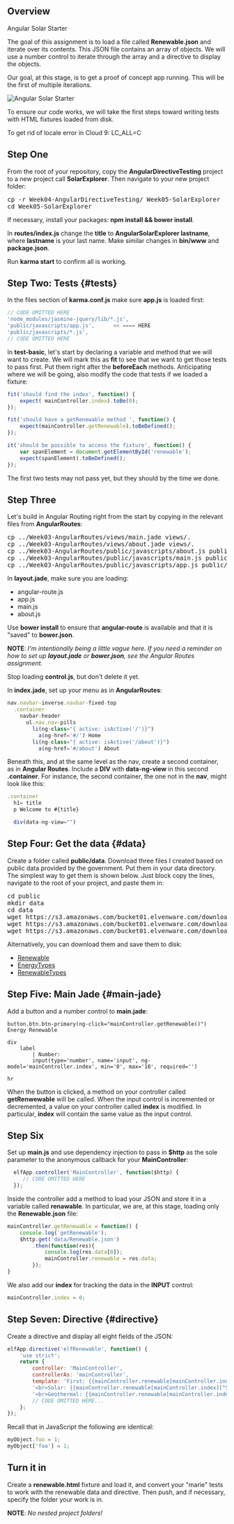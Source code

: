 ## Overview

Angular Solar Starter

The goal of this assignment is to load a file called **Renewable.json** and iterate over its contents. This JSON file contains an array of objects. We will use a number control to iterate through the array and a directive to display the objects.

Our goal, at this stage, is to get a proof of concept app running. This will be the first of multiple iterations.

![Angular Solar Starter](https://s3.amazonaws.com/bucket01.elvenware.com/images/angular-solar-explorer-01.png)

To ensure our code works, we will take the first steps toward writing tests with HTML fixtures loaded from disk.

To get rid of locale error in Cloud 9: LC_ALL=C

## Step One

From the root of your repository, copy the **AngularDirectiveTesting** project to a new project call **SolarExplorer**. Then navigate to your new project folder:

<pre>
cp -r Week04-AngularDirectiveTesting/ Week05-SolarExplorer
cd Week05-SolarExplorer
</pre>

If necessary, install your packages: **npm install && bower install**.

In **routes/index.js** change the **title** to **AngularSolarExplorer lastname**, where **lastname** is your last name. Make similar changes in **bin/www** and **package.json**.

Run **karma start** to confirm all is working.

## Step Two: Tests {#tests}

In the files section of **karma.conf.js** make sure **app.js** is loaded first:

```javascript
// CODE OMITTED HERE
'node_modules/jasmine-jquery/lib/*.js',
'public/javascripts/app.js',      << ==== HERE
'public/javascripts/*.js',
// CODE OMITTED HERE
```

In **test-basic**, let's start by declaring a variable and method that we will want to create. We will mark this as **fit** to see that we want to get those tests to pass first. Put them right after the **beforeEach** methods. Anticipating where we will be going, also modify the code that tests if we loaded a fixture:

```javascript
fit('should find the index', function() {
    expect( mainController.index).toBe(0);
});

fit('should have a getRenewable method ', function() {
    expect(mainController.getRenewable).toBeDefined();
});

it('should be possible to access the fixture', function() {
    var spanElement = document.getElementById('renewable');
    expect(spanElement).toBeDefined();        
});
```    

The first two tests may not pass yet, but they should by the time we done.

## Step Three

Let's build in Angular Routing right from the start by copying in the relevant files from **AngularRoutes**:

<pre>
cp ../Week03-AngularRoutes/views/main.jade views/.
cp ../Week03-AngularRoutes/views/about.jade views/.
cp ../Week03-AngularRoutes/public/javascripts/about.js public/javascripts/.
cp ../Week03-AngularRoutes/public/javascripts/main.js public/javascripts/.
cp ../Week03-AngularRoutes/public/javascripts/app.js public/javascripts/.
</pre>

In **layout.jade**, make sure you are loading:

- angular-route.js
- app.js
- main.js
- about.js

Use **bower install** to ensure that **angular-route** is available and that it is "saved" to **bower.json**.

**NOTE**: _I'm intentionally being a little vague here. If you need a reminder on how to set up **layout.jade** or **bower.json**, see the Angular Routes assignment._

Stop loading **control.js**, but don't delete it yet.

In **index.jade**, set up your menu as in **AngularRoutes**:

```javascript
nav.navbar-inverse.navbar-fixed-top
  .container
    navbar-header
      ul.nav.nav-pills
        li(ng-class="{ active: isActive('/')}")
          a(ng-href='#/') Home
        li(ng-class="{ active: isActive('/about')}")
          a(ng-href='#/about') About
```

Beneath this, and at the same level as the nav, create a second container, as in **Angular Routes**. Include a **DIV** with **data-ng-view** in this second **.container**. For instance, the second container, the one not in the **nav**, might look like this:

```javascript
.container
  h1= title
  p Welcome to #{title}

  div(data-ng-view="")
```

## Step Four: Get the data {#data}

Create a folder called **public/data**. Download three files I created based on public data provided by the government. Put them in your data directory. The simplest way to get them is shown below. Just block copy the lines, navigate to the root of your project, and paste them in:

<pre>
cd public
mkdir data
cd data
wget https://s3.amazonaws.com/bucket01.elvenware.com/downloads/Renewable.json
wget https://s3.amazonaws.com/bucket01.elvenware.com/downloads/EnergyTypes.json
wget https://s3.amazonaws.com/bucket01.elvenware.com/downloads/RenewableTypes.json
</pre>

Alternatively, you can download them and save them to disk:

- [Renewable](https://s3.amazonaws.com/bucket01.elvenware.com/downloads/Renewable.json)
- [EnergyTypes](https://s3.amazonaws.com/bucket01.elvenware.com/downloads/EnergyTypes.json)
- [RenewableTypes](https://s3.amazonaws.com/bucket01.elvenware.com/downloads/RenewableTypes.json)


## Step Five: Main Jade {#main-jade}

Add a button and a number control to **main.jade**:

```
button.btn.btn-primary(ng-click="mainController.getRenewable()") Energy Renewable

div
    label
        | Number:
        input(type='number', name='input', ng-model='mainController.index', min='0', max='10', required='')

hr
```

When the button is clicked, a method on your controller called **getRenwewable** will be called. When the input control is incremented or decremented, a value on your controller called **index** is modified. In particular, **index** will contain the same value as the input control.

## Step Six

Set up **main.js** and use dependency injection to pass in **$http** as the sole parameter to the anonymous callback for your **MainController**:

```javascript
  elfApp.controller('MainController', function($http) {
     // CODE OMITTED HERE
  });
```

Inside the controller add a method to load your JSON and store it in a variable called **renawable**. In particular, we are, at this stage, loading only the **Renewable.json** file:

```javascript
mainController.getRenewable = function() {
    console.log('getRenewable');
    $http.get('data/Renewable.json')
        .then(function(res){
            console.log(res.data[0]);
            mainController.renewable = res.data;
        });
}
```

We also add our **index** for tracking the data in the **INPUT** control:

```javascript
mainController.index = 0;
```

## Step Seven: Directive {#directive}

Create a directive and display all eight fields of the JSON:

```javascript
elfApp.directive('elfRenewable', function() {
    'use strict';
    return {
        controller: 'MainController',
        controllerAs: 'mainController',
        template: 'First: {{mainController.renewable[mainController.index].Year}} ' +
        '<br>Solar: {{mainController.renewable[mainController.index]["Solar (quadrillion Btu)"]}}' +
        '<br>Geothermal: {{mainController.renewable[mainController.index]["Geothermal (quadrillion Btu)"]}}' +
        // CODE OMITTED HERE...
    };
});
```

Recall that in JavaScript the following are identical:

```javascript
myObject.foo = 1;
myObject['foo'] = 1;
```

## Turn it in

Create a **renewable.html** fixture and load it, and convert your "marie" tests to work with the renewable data and directive. Then push, and if necessary, specify the folder your work is in.

**NOTE**: _No nested project folders!_
